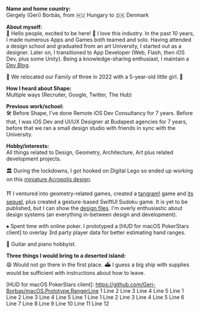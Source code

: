 **Name and home country:**<br />
Gergely (Geri) Borbás, from 🇭🇺 Hungary to 🇩🇰 Denmark

**About myself:**<br />
👋 Hello people, excited to be here! 📱 I love this industry. In the past 10 years, I made numerous Apps and Games both teamed and solo. Having attended a design school and graduated from an art University, I started out as a designer. Later on, I transitioned to App Developer (Web, Flash, then iOS Dev, plus some Unity). Being a knowledge-sharing enthusiast, I maintain a [Dev Blog].

 🎉 We relocated our Family of three in 2022 with a 5-year-old little girl. 🦄

**How I heard about Shape:**<br />
Multiple ways (Recruiter, Google, Twitter, The Hub)

**Previous work/school:**<br />
🛠️ Before Shape, I've done Remote iOS Dev Consultancy for 7 years. Before that, I was iOS Dev and UI/UX Designer at Budapest agencies for 7 years, before that we ran a small design studio with friends in sync with the University.

**Hobby/interests:**<br />
All things related to Design, Geometry, Architecture, Art plus related development projects.

🏛️ During the lockdowns, I got hooked on Digital Lego so ended up working on this [miniature Acropolis design].

⛩️ I ventured into geometry-related games, created a [tangram!] game and [its sequel], plus created a gesture-based SwiftUI Sudoku game. It is yet to be published, but I can show the [design files]. I'm overly enthusiastic about design systems (an everything in-between design and development).

♠️ Spent time with online poker. I prototyped a [HUD for macOS PokerStars client] to overlay 3rd party player data for better estimating hand ranges.

🎹 Guitar and piano hobbyist.

**Three things I would bring to a deserted island:**<br />
😄 Would not go there in the first place. ⛴️ I guess a big ship with supplies would be sufficient with instructions about how to leave.

[Dev Blog]: https://blog.eppz.eu
[miniature Acropolis design]: https://www.dropbox.com/scl/fo/6hvdnz5sjhm8cojsdpti7/h?dl=0&rlkey=slpqk6x0vl1xpsf789v223nmh
[tangram!]: https://apps.apple.com/us/app/id409914201
[its sequel]: https://apps.apple.com/us/app/id1200669138
[design files]: https://www.figma.com/file/I492HQCyjsgteeha3SPwa7/Sudoku
[HUD for macOS PokerStars client]: https://github.com/Geri-Borbas/macOS.Prototype.RangerLine 1
Line 2
Line 3
Line 4
Line 5
Line 1
Line 2
Line 3
Line 4
Line 5
Line 1
Line 1
Line 2
Line 3
Line 4
Line 5
Line 6
Line 7
Line 8
Line 9
Line 10
Line 11
Line 12
